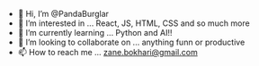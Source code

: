 - 👋 Hi, I’m @PandaBurglar
- 👀 I’m interested in ... React, JS, HTML, CSS and so much more
- 🌱 I’m currently learning ... Python and AI!!
- 💞️ I’m looking to collaborate on ... anything funn or productive
- 📫 How to reach me ... zane.bokhari@gmail.com

<!---
PandaBurglar/PandaBurglar is a ✨ special ✨ repository because its `README.md` (this file) appears on your GitHub profile.
You can click the Preview link to take a look at your changes.
--->
